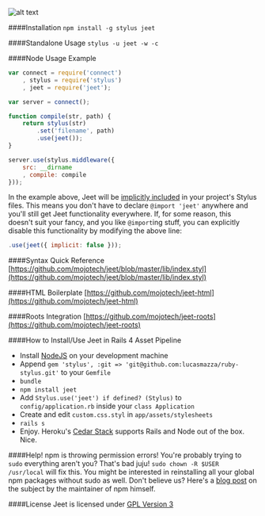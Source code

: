 ![alt text](https://raw.github.com/corysimmons/jeetframework.com/master/img/jeet_logo_sm.png "Jeet CSS Framework")

####Installation
`npm install -g stylus jeet`

####Standalone Usage
`stylus -u jeet -w -c`

####Node Usage Example

```js
var connect = require('connect')
    , stylus = require('stylus')
    , jeet = require('jeet');

var server = connect();

function compile(str, path) {
    return stylus(str)
        .set('filename', path)
        .use(jeet());
}

server.use(stylus.middleware({
    src: __dirname
    , compile: compile
}));
```

In the example above, Jeet will be [implicitly included](https://github.com/mojotech/jeet/blob/master/jeet.js#L4) in your project's Stylus files. This means you don't have to declare `@import 'jeet'` anywhere and you'll still get Jeet functionality everywhere. If, for some reason, this doesn't suit your fancy, and you like `@import`ing stuff, you can explicitly disable this functionality by modifying the above line:

```js
.use(jeet({ implicit: false }));
```

####Syntax Quick Reference
[https://github.com/mojotech/jeet/blob/master/lib/index.styl](https://github.com/mojotech/jeet/blob/master/lib/index.styl)

####HTML Boilerplate
[https://github.com/mojotech/jeet-html](https://github.com/mojotech/jeet-html)

####Roots Integration
[https://github.com/mojotech/jeet-roots](https://github.com/mojotech/jeet-roots)

####How to Install/Use Jeet in Rails 4 Asset Pipeline
- Install [NodeJS](http://nodejs.org) on your development machine
- Append `gem 'stylus', :git => 'git@github.com:lucasmazza/ruby-stylus.git'` to your `Gemfile`
- `bundle`
- `npm install jeet`
- Add `Stylus.use('jeet') if defined? (Stylus)` to `config/application.rb` inside your `class Application`
- Create and edit `custom.css.styl` in `app/assets/stylesheets`
- `rails s`
- Enjoy. Heroku's [Cedar Stack](https://devcenter.heroku.com/articles/cedar#polyglot-platform) supports Rails and Node out of the box. Nice.

####Help! npm is throwing permission errors!
You're probably trying to `sudo` everything aren't you? That's bad juju! `sudo chown -R $USER /usr/local` will fix this. You might be interested in reinstalling all your global npm packages without sudo as well. Don't believe us? Here's a [blog post](http://howtonode.org/introduction-to-npm) on the subject by the maintainer of npm himself.

####License
Jeet is licensed under [GPL Version 3](http://opensource.org/licenses/GPL-3.0)
